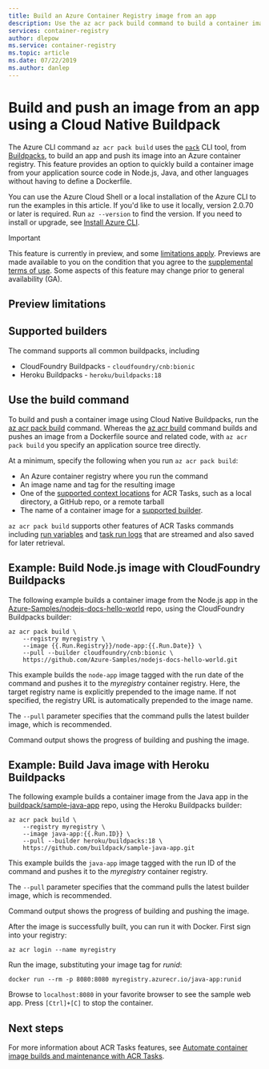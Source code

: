 ```yaml
---
title: Build an Azure Container Registry image from an app
description: Use the az acr pack build command to build a container image from an app and push to Azure Container Registry, without using a Dockerfile.
services: container-registry
author: dlepow
ms.service: container-registry
ms.topic: article
ms.date: 07/22/2019
ms.author: danlep
---
```


# Build and push an image from an app using a Cloud Native Buildpack

The Azure CLI command `az acr pack build` uses the [`pack`](https://github.com/buildpack/pack) CLI tool, from [Buildpacks](https://buildpacks.io/), to build an app and push its image into an Azure container registry. This feature provides an option to quickly build a container image from your application source code in Node.js, Java, and other languages without having to define a Dockerfile.

You can use the Azure Cloud Shell or a local installation of the Azure CLI to run the examples in this article. If you'd like to use it locally, version 2.0.70 or later is required. Run `az --version` to find the version. If you need to install or upgrade, see [Install Azure CLI][azure-cli-install].

> [!IMPORTANT]
> This feature is currently in preview, and some [limitations apply](#preview-limitations). Previews are made available to you on the condition that you agree to the [supplemental terms of use][terms-of-use]. Some aspects of this feature may change prior to general availability (GA).

## Preview limitations


## Supported builders

The command supports all common buildpacks, including

* CloudFoundry Buildpacks - `cloudfoundry/cnb:bionic` 
* Heroku Buildpacks - `heroku/buildpacks:18`

## Use the build command

To build and push a container image using Cloud Native Buildpacks, run the [az acr pack build][az-acr-pack-build] command. Whereas the [az acr build][az-acr-build] command builds and pushes an image from a Dockerfile source and related code, with `az acr pack build` you specify an application source tree directly.

At a minimum, specify the following when you run `az acr pack build`:

* An Azure container registry where you run the command
* An image name and tag for the resulting image
* One of the [supported context locations](container-registry-tasks-overview.md#quick-task) for ACR Tasks, such as a local directory, a GitHub repo, or a remote tarball
* The name of a container image for a [supported builder](#supported-builders).  

`az acr pack build` supports other features of ACR Tasks commands including [run variables](container-registry-tasks-reference-yaml.md#run-variables) and [task run logs](container-registry-tasks-overview.md#view-task-logs) that are streamed and also saved for later retrieval.

## Example: Build Node.js image with CloudFoundry Buildpacks

The following example builds a container image from the Node.js app in the [Azure-Samples/nodejs-docs-hello-world](https://github.com/Azure-Samples/nodejs-docs-hello-world) repo, using the CloudFoundry Buildpacks builder:

```azurecli
az acr pack build \
    --registry myregistry \
    --image {{.Run.Registry}}/node-app:{{.Run.Date}} \
    --pull --builder cloudfoundry/cnb:bionic \
    https://github.com/Azure-Samples/nodejs-docs-hello-world.git
```

This example builds the `node-app` image tagged with the run date of the command and pushes it to the *myregistry* container registry. Here, the target registry name is explicitly prepended to the image name. If not specified, the registry URL is automatically prepended to the image name.

The `--pull` parameter specifies that the command pulls the latest builder image, which is recommended.

Command output shows the progress of building and pushing the image. 



## Example: Build Java image with Heroku Buildpacks

The following example builds a container image from the Java app in the [buildpack/sample-java-app](https://github.com/buildpack/sample-java-app) repo, using the Heroku Buildpacks builder:

```azurecli
az acr pack build \
    --registry myregistry \
    --image java-app:{{.Run.ID}} \
    --pull --builder heroku/buildpacks:18 \
    https://github.com/buildpack/sample-java-app.git
```

This example builds the `java-app` image tagged with the run ID of the command and pushes it to the *myregistry* container registry.

The `--pull` parameter specifies that the command pulls the latest builder image, which is recommended.


Command output shows the progress of building and pushing the image. 

After the image is successfully built, you can run it with Docker. First sign into your registry:

```azurecli
az acr login --name myregistry
```

Run the image, substituting your image tag for *runid*:

```console
docker run --rm -p 8080:8080 myregistry.azurecr.io/java-app:runid
```

Browse to `localhost:8080` in your favorite browser to see the sample web app. Press `[Ctrl]+[C]` to stop the container.


## Next steps

For more information about ACR Tasks features, see [Automate container image builds and maintenance with ACR Tasks](container-registry-tasks-overview.md).


<!-- LINKS - External -->
[terms-of-use]: https://azure.microsoft.com/support/legal/preview-supplemental-terms/

<!-- LINKS - Internal -->
[azure-cli-install]: /cli/azure/install-azure-cli
[az-acr-build]: /cli/azure/acr/task
[az-acr-pack-build]: /cli/azure/acr/pack#az-acr-pack-build